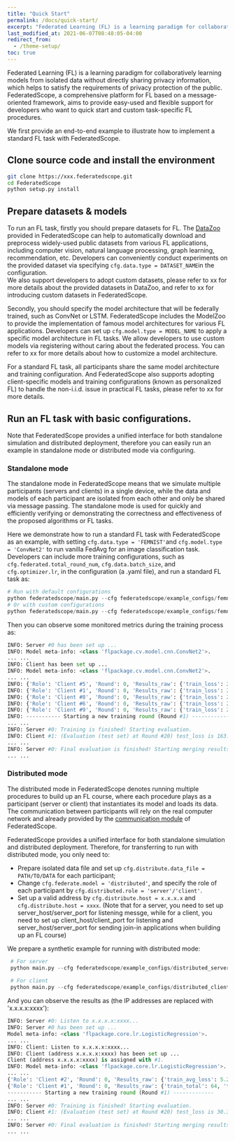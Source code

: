 ```yaml
---
title: "Quick Start"
permalink: /docs/quick-start/
excerpt: "Federated Learning (FL) is a learning paradigm for collaboratively learning models from isolated data without directly sharing privacy information, which helps to satisfy the requirements of privacy protection of the public."
last_modified_at: 2021-06-07T08:48:05-04:00
redirect_from:
  - /theme-setup/
toc: true
---
```


Federated Learning (FL) is a learning paradigm for collaboratively learning models from isolated data without directly sharing privacy information, which helps to satisfy the requirements of privacy protection of the public. FederatedScope, a comprehensive platform for FL based on a message-oriented framework, aims to provide easy-used and flexible support for developers who want to quick start and custom task-specific FL procedures.

We first provide an end-to-end example to illustrate how to implement a standard FL task with FederatedScope.
<a name="zQY1k"></a>
## Clone source code and install the environment
```bash
git clone https://xxx.federatedscope.git
cd FederatedScope
python setup.py install
```

<a name="Due3v"></a>
## Prepare datasets & models
To run an FL task, firstly you should prepare datasets for FL. The [DataZoo](https://yuque.antfin-inc.com/gy2g1n/dcpcvz/sc5gfq) provided in FederatedScope can help to automatically download and preprocess widely-used public datasets from various FL applications, including computer vision, natural language processing, graph learning, recommendation, etc. Developers can conveniently conduct experiments on the provided dataset via specifying `cfg.data.type = DATASET_NAME`in the configuration. <br />We also support developers to adopt custom datasets, please refer to xx for more details about the provided datasets in DataZoo, and refer to xx for introducing custom datasets in FederatedScope.

Secondly, you should specify the model architecture that will be federally trained, such as ConvNet or LSTM. FederatedScope includes the ModelZoo to provide the implementation of famous model architectures for various FL applications. Developers can set up `cfg.model.type = MODEL_NAME` to apply a specific model architecture in FL tasks. We allow developers to use custom models via registering without caring about the federated process. You can refer to xx for more details about how to customize a model architecture.

For a standard FL task, all participants share the same model architecture and training configuration. And FederatedScope also supports adopting client-specific models and training configurations (known as personalized FL) to handle the non-i.i.d. issue in practical  FL tasks, please refer to xx for more details. 

<a name="uTIUL"></a>
## Run an FL task with basic configurations.
Note that FederatedScope provides a unified interface for both standalone simulation and distributed deployment, therefore you can easily run an example in standalone mode or distributed mode via configuring. 

<a name="Wve5g"></a>
### Standalone mode
The standalone mode in FederatedScope means that we simulate multiple participants (servers and clients) in a single device, while the data and models of each participant are isolated from each other and only be shared via message passing. The standalone mode is used for quickly and efficiently verifying or demonstrating the correctness and effectiveness of the proposed algorithms or FL tasks.

Here we demonstrate how to run a standard FL task with FederatedScope as an example, with setting `cfg.data.type = 'FEMNIST'`and `cfg.model.type = 'ConvNet2'` to run vanilla FedAvg for an image classification task.<br />Developers can include more training configurations, such as `cfg.federated.total_round_num`, `cfg.data.batch_size`, and `cfg.optimizer.lr`, in the configuration (a .yaml file), and run a standard FL task as: 
```python
# Run with default configurations
python federatedscope/main.py --cfg federatedscope/example_configs/femnist.yaml
# Or with custom configurations
python federatedscope/main.py --cfg federatedscope/example_configs/femnist.yaml federated.total_round_num 50 data.batch_size 128
```

Then you can observe some monitored metrics during the training process as:
```python
INFO: Server #0 has been set up ...
INFO: Model meta-info: <class 'flpackage.cv.model.cnn.ConvNet2'>.
... ...
INFO: Client has been set up ...
INFO: Model meta-info: <class 'flpackage.cv.model.cnn.ConvNet2'>.
... ...
INFO: {'Role': 'Client #5', 'Round': 0, 'Results_raw': {'train_loss': 207.6341676712036, 'train_acc': 0.02, 'train_total': 50, 'train_loss_regular': 0.0, 'train_avg_loss': 4.152683353424072}}
INFO: {'Role': 'Client #1', 'Round': 0, 'Results_raw': {'train_loss': 209.0940284729004, 'train_acc': 0.02, 'train_total': 50, 'train_loss_regular': 0.0, 'train_avg_loss': 4.1818805694580075}}
INFO: {'Role': 'Client #8', 'Round': 0, 'Results_raw': {'train_loss': 202.24929332733154, 'train_acc': 0.04, 'train_total': 50, 'train_loss_regular': 0.0, 'train_avg_loss': 4.0449858665466305}}
INFO: {'Role': 'Client #6', 'Round': 0, 'Results_raw': {'train_loss': 209.43883895874023, 'train_acc': 0.06, 'train_total': 50, 'train_loss_regular': 0.0, 'train_avg_loss': 4.1887767791748045}}
INFO: {'Role': 'Client #9', 'Round': 0, 'Results_raw': {'train_loss': 208.83140087127686, 'train_acc': 0.0, 'train_total': 50, 'train_loss_regular': 0.0, 'train_avg_loss': 4.1766280174255375}}
INFO: ----------- Starting a new training round (Round #1) -------------
... ...
INFO: Server #0: Training is finished! Starting evaluation.
INFO: Client #1: (Evaluation (test set) at Round #20) test_loss is 163.029045
... ...
INFO: Server #0: Final evaluation is finished! Starting merging results.
... ...
```

<a name="hzpwJ"></a>
### Distributed mode
The distributed mode in FederatedScope denotes running multiple procedures to build up an FL course, where each procedure plays as a participant (server or client) that instantiates its model and loads its data. The communication between participants will rely on the real computer network and already provided by the [communication module](https://yuque.antfin-inc.com/gy2g1n/dcpcvz/ycrgg9#zHcP6) of FederatedScope.

FederatedScope provides a unified interface for both standalone simulation and distributed deployment. Therefore, for transferring to run with distributed mode, you only need to:

- Prepare isolated data file and set up `cfg.distribute.data_file = PATH/TO/DATA` for each participant;
- Change `cfg.federate.model = 'distributed'`, and specify the role of each participant  by `cfg.distributed.role = 'server'/'client'`.
- Set up a valid address by `cfg.distribute.host = x.x.x.x` and `cfg.distribute.host = xxxx`. (Note that for a server, you need to set up server_host/server_port for listening messge, while for a client, you need to set up client_host/client_port for listening and server_host/server_port for  sending join-in applications when building up an FL course)

We prepare a synthetic example for running with distributed mode:
```python
 # For server
 python main.py --cfg federatedscope/example_configs/distributed_server.yaml data_path 'PATH/TO/DATA' server.host x.x.x.x client.port xxxx
 
 # For client
 python main.py --cfg federatedscope/example_configs/distributed_client.yaml data_path 'PATH/TO/DATA' server.host x.x.x.x server.port xxxx client.host x.x.x.x client.port xxxx
```
And you can observe the results as (the IP addresses are replaced with 'x.x.x.x:xxxx'):
```python
INFO: Server #0: Listen to x.x.x.x:xxxx...
INFO: Server #0 has been set up ...
Model meta-info: <class 'flpackage.core.lr.LogisticRegression'>.
... ...
INFO: Client: Listen to x.x.x.x:xxxx...
INFO: Client (address x.x.x.x:xxxx) has been set up ...
Client (address x.x.x.x:xxxx) is assigned with #1.
INFO: Model meta-info: <class 'flpackage.core.lr.LogisticRegression'>.
... ...
{'Role': 'Client #2', 'Round': 0, 'Results_raw': {'train_avg_loss': 5.215108394622803, 'train_loss': 333.7669372558594, 'train_total': 64}}
{'Role': 'Client #1', 'Round': 0, 'Results_raw': {'train_total': 64, 'train_loss': 290.9668884277344, 'train_avg_loss': 4.54635763168335}}
----------- Starting a new training round (Round #1) -------------
... ...
INFO: Server #0: Training is finished! Starting evaluation.
INFO: Client #1: (Evaluation (test set) at Round #20) test_loss is 30.387419
... ...
INFO: Server #0: Final evaluation is finished! Starting merging results.
... ...
```
